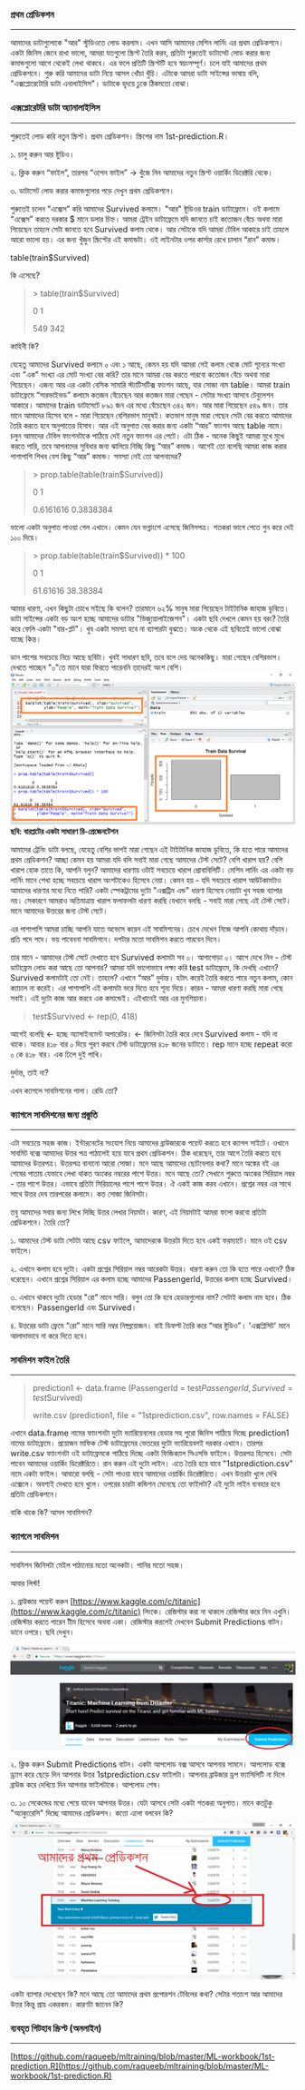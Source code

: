 ### প্রথম প্রেডিকশন

---

আমাদের ডাটাগুলোকে "আর" স্টুডিওতে লোড করলাম। এখন আসি আমাদের মেশিন লার্নিং এর প্রথম প্রেডিকশনে। একটা জিনিস জেনে রাখা ভালো, আমরা যতগুলো স্ক্রিপ্ট তৈরি করব, প্রতিটা শুরুতেই ডাটাসেট লোড করার জন্য কমান্ডগুলো আগে থেকেই লেখা থাকবে। এর ফলে প্রতিটি স্ক্রিপ্টটি হবে স্বয়ংসম্পূর্ণ। চলে যাই আমাদের প্রথম প্রেডিকশনে। শুরু করি আমাদের ডাটা নিয়ে আসল খোঁচা খুঁচি। এটাকে আমরা ডাটা সাইন্সের ভাষায় বলি, "এক্সপ্লোরেটোরি ডাটা এনালাইসিস"। ডাটাকে হৃদয়ে ঢুকে ঠিকমতো বোঝা।

### এক্সপ্লোরেটরি ডাটা অ্যানালাইসিস

---

শুরুতেই লোড করি নতুন স্ক্রিপ্ট। প্রথম প্রেডিকশন। স্ক্রিপের নাম 1st-prediction.R।

১. চালু করুন আর ষ্টুডিও।

২. ক্লিক করুন “ফাইল”, তারপর “ওপেন ফাইল” → খুঁজে নিন আমাদের নতুন স্ক্রিপ্ট ওয়ার্কিং ডিরেক্টরি থেকে।

৩. ডাটাসেট লোড করার কমান্ডগুলোর পড়ে দেখুন প্রথম প্রেডিকশনে।

শুরুতেই চলেন “এক্সেস” করি আমাদের Survived কলামে। "আর" ষ্টুডিওর train ডাটাফ্রেমে। ওই কলামে “এক্সেস” করতে দরকার $ মানে ডলার চিহ্ন। আমরা ট্রেইন ডাটাফ্রেমে যদি জানতে চাই কতোজন বেঁচে অথবা মারা গিয়েছেন তাহলে সেটা জানতে হবে Survived কলাম থেকে। আর সেটাকে যদি আমরা টেবিল আকারে চাই তাহলে আরো ভালো হয়। এর জন্য খুঁজুন স্ক্রিপ্টের এই কমান্ডটা। ওই লাইনটার ওপর কার্সার রেখে চালান “রান” কমান্ড।

table\(train$Survived\)

কি এসেছে?

> &gt; table\(train$Survived\)
>
> 0       1
>
> 549   342

কাহিনী কি?

যেহেতু আমাদের Survived কলামে ০ এবং ১ আছে, কেমন হয় যদি আমরা সেই কলাম থেকে মোট শূন্যের সংখ্যা এবং "এক" সংখ্যা এর মোট সংখ্যা বের করি? তার মানে আমরা বের করতে পারবো কতোজন বেঁচে অথবা মারা গিয়েছেন।  এজন্য আর এর একটা বেসিক সামারি স্ট্যাটিসটিক্স ফাংশন আছে, যার সোজা নাম table। আমরা train ডাটাফ্রেমে “সারভাইভড” কলামে কতজন বেঁচেছেন আর কতজন মারা গেছেন - সেটার সংখ্যা আসবে টেবুলেশন আকারে। আমাদের train ডাটাসেটে ৮৯১ জন এর মধ্যে বেঁচেছেন ৩৪২ জন। আর মারা গিয়েছেন ৫৪৯ জন। তার মানে আমাদের হিসেব বলে - মারা গিয়েছেন বেশিরভাগ মানুষই। কতভাগ মানুষ মারা গেছেন সেটা বের করতে আমাদের তৈরি করতে হবে অনুপাতের হিসাব। আর এই অনুপাত বের করার জন্য একটা “আর” ফাংশন আছে table নামে। চলুন আমাদের টেবিল ফাংশনটাকে পাঠিয়ে দেই নতুন ফাংশন এর পেটে। এটা ঠিক - অনেক কিছুই আমরা মুখে মুখে করতে পারি, তবে আপনাদের সুবিধার জন্য ঝালিয়ে নিচ্ছি কিছু “আর” কমান্ড। আগেই তো বলেছি আমরা কাজ করার পাশাপাশি শিখব বেশ কিছু “আর” কমান্ড। সমস্যা নেই তো আপনাদের?

> &gt; prop.table\(table\(train$Survived\)\)
>
> 0                        1
>
> 0.6161616         0.3838384

ভালো একটা অনুপাত পাওয়া গেল এখানে। কেমন যেন ভগ্নাংশে এসেছে জিনিসপত্র। শতকরা ভাগে পেতে গুন করে দেই ১০০ দিয়ে।

> &gt; prop.table\(table\(train$Survived\)\) \* 100
>
> 0                       1
>
> 61.61616         38.38384

আমার ধারণা, এখন কিছুটা চোখে সইছে কি বলেন? তারমানে ৬২% মানুষ মারা গিয়েছেন টাইটানিক জাহাজ ডুবিতে। ডাটা সাইন্সের একটা বড় অংশ হচ্ছে আমাদের ডাটার "ভিজ্যুয়ালাইজেশন"। একটা ছবি দেখলে কেমন হয় বরং? তৈরি করে ফেলি একটা "বার-প্লট"। খুব একটা সমস্যা হবে না ব্যাপারটা বুঝতে। অংক থেকে এই ছবিতেই ভালো বোঝা যাচ্ছে কিন্ত।

ডান পাশের সবচেয়ে নিচে আছে ছবিটা। খুবই সাধারণ ছবি, তবে বলে দেয় অনেককিছু। মারা গেছেন বেশিরভাগ। দেখতে পাচ্ছেন "০"তে মানে যারা ফিরতে পারেননি তাদেরই অংশ বেশি।![](/assets/barplot.png)**ছবি: বারপ্লটের একটা সাধারণ রি-প্রেজেনটেশন**

আমাদের ট্রেনিং ডাটা বলছে, যেহেতু বেশির ভাগই মারা গেছেন এই টাইটানিক জাহাজ ডুবিতে, কি হতে পারে আমাদের প্রথম প্রেডিকশন? আচ্ছা কেমন হয় আমরা যদি বলি সবাই মারা গেছে আমাদের টেস্ট সেটে? বেশি খারাপ হয়? বেশি খারাপ হোক তাতে কি, আপনি বলুন? আমাদের ধারণায় ওটাই সবচেয়ে খারাপ প্রোবাবিলিটি। মেশিন লার্নিং এর একটা বড় লার্নিং মানে শেখা হচ্ছে সবচেয়ে খারাপ অংশটাকেও হিসেবে নেয়া। কেমন হয় - যদি সবচেয়ে খারাপ আউটকামটাও আমাদের ধারণার মধ্যে নিতে পারি? একটা স্পেকট্রামের দুটো "এক্সট্রিম এন্ড" ধারণা হিসেবে নেয়াটা খুব সহজ ব্যাপার নয়। সেকারণে আমরাও অতিমাত্রায় খারাপ ফলাফলটা ধারণা করছি যেখানে বলছি - সবাই মারা গেছে এই টেস্ট সেটে। মানে আমাদের উত্তরের জন্য টেস্ট সেটে।

এর পাশাপাশি আমরা চাচ্ছি আপনি যাতে অভ্যেস করেন এই সাবমিশনের। চেখে দেখেন নিজে আপনি কোথায় দাঁড়ান। প্রতি পদে পদে। ভয় পাবেননা সাবমিশনে। দশটার মতো সাবমিশন করতে পারবেন দিনে।

তার মানে - আমাদের টেস্ট সেটে দেখাতে হবে Survived কলামটা সব ০। আগাগোড়া ০। আগে দেখে নিন - টেস্ট ডাটাফ্রেম লোড করা আছে তো আপনার? আমরা যদি ভালোভাবে লক্ষ্য করি test ডাটাফ্রেমে, কি দেখছি এখানে? Survived কলামটাই তো নেই। তাহলে? এখানে “আর” দুর্দান্ত। হটাৎ করেই তৈরি করতে পারে নতুন কলাম, কোন ক্যাচাল না করেই। এর পাশাপাশি এই কলামটা ভরে দিতে হবে শূন্য দিয়ে। কারন - আমরা ধারণা করছি মারা গেছে সবাই। এই দুটো কাজ আর করবে এক কমান্ডেই। এইখানেই আর এর মুনশিয়ানা।

> test$Survived &lt;- rep\(0, 418\)

আগেই বলেছি &lt;- হচ্ছে অ্যাসাইনমেন্ট অপারেটর। &lt;- জিনিসটা তৈরি করে দেবে Survived কলাম - যদি না থাকে। আবার ৪১৮ বার ০ দিয়ে পূরণ করবে টেস্ট ডাটাফ্রেমের ৪১৮ জনের ডাটাতে। rep মানে হচ্ছে repeat করো ০ কে ৪১৮ বার। এক ঢিলে দুই পাখি।

দুর্দান্ত, তাই না?

এখন ক্যাগলে সাবমিশনের পালা। রেডি তো?

### ক্যাগলে সাবমিশনের জন্য প্রস্তুতি

---

এটা সবচেয়ে সহজ কাজ। ইন্টারনেটের সংযোগ নিয়ে আমাদের ব্রাউজারকে পয়েন্ট করতে হবে ক্যাগল সাইটে। ওখানে সাবমিট বক্সে আমাদের উত্তর পত্র পাঠালেই হয়ে যাবে প্রথম প্রেডিকশন। ঠিক ধরেছেন, তার আগে তৈরি করতে হবে আমাদের উত্তরপত্র। উত্তরপত্র বানানো আরো সোজা। মনে আছে আমাদের ছোটবেলার কথা? মানে অঙ্কের বই এর শেষের পাতায় যেভাবে লেখা থাকত অংকের নম্বরের পাশে উত্তর। মনে আছে তো? সেখানে শুরুতে অংকের সিরিয়াল নম্বর - তার পাশে উত্তর। এভাবে প্রতিটা সিরিয়ালের পাশে পাশে উত্তর। ঐ একই কাজ করব এখানে। প্রশ্নের নম্বর এর সাথে সাথে উত্তর দেব তারপরের কলামে। কত সোজা জিনিসটা।

তবু আমাদের সবার জন্য লিখে দিচ্ছি উত্তর লেখার নিয়মটা। কারণ, এই নিয়মটাই আমরা ফলো করবো প্রতিটা প্রেডিকশনে। তৈরি তো?

১. আমাদের টেস্ট ডাটা সেটটা আছে csv ফাইলে, আমাদেরকে উত্তরটা দিতে হবে একই ফরম্যাটে। মানে ওই csv ফাইলে।

২. এখানে কলাম হবে দুটো। একটা প্রশ্নের সিরিয়াল নম্বর  আরেকটা উত্তর। ধারণা করুন তো কি হতে পারে এখানে? ঠিক ধরেছেন। এখানে প্রশ্নের সিরিয়াল এর কলাম হচ্ছে আমাদের PassengerId, উত্তরের কলাম হচ্ছে Survived।

৩. এখানে থাকবে দুটো হেডার "রো" মানে সারি। বলুন তো কি হবে হেডারগুলোর নাম? সেটাই কলাম নাম হবে। ঠিক বলেছেন। PassengerId এবং Survived।

৪. উত্তরের ডাটা ফ্রেমে “রো” মানে সারি নম্বর নিষ্প্রয়োজন। বাই ডিফল্ট তৈরি করে “আর ষ্টুডিও”। 'এক্সপ্লিসিট' মানে আলাদাভাবে না করে দিতে হবে।

### সাবমিশন ফাইল তৈরি

---

> prediction1 &lt;- data.frame \(PassengerId = test$PassengerId, Survived = test$Survived\)
>
> write.csv \(prediction1, file = "1stprediction.csv", row.names = FALSE\)

এখানে data.frame নামের ফাাংশনটা দুটো ভ্যারিয়েবলের হেডার সহ পুরো জিনিস পাঠিয়ে দিচ্ছে prediction1 নামের ডাটাফ্রেমে। প্রয়োজন মাফিক টেস্ট ডাটাফ্রেমের ভেতরের দুটো ভ্যারিয়েবলই দরকার এখানে। তারপর write.csv ফাাংশনটা ওই ডাটাফ্রেমকে পাঠিয়ে দিচ্ছে একটা ফিজিক্যাল সিএসভি ফাইলে। উত্তরপত্র হিসেবে। সেটা পাবেন আমাদের ওয়ার্কিং ডিরেক্টরিতে। রান করুন এই দুটো লাইন। এতে তৈরি হয়ে যাবে "1stprediction.csv" নামে একটা ফাইল। আবারো বলছি - সেটা পাওয়া যাবে আমাদের ওয়ার্কিং ডিরেক্টরিতে। এখন উত্তরটা খুলে দেখি এক্সেলে। অবশ্যই দেখতে হবে খুলে। ওপরের চারটা কন্ডিশন মেনেছে তো ফাইলটা? এই দুটো লাইন ব্যবহার হবে প্রতিটা প্রেডিকশনে।

বাকি থাকে কি? আসল সাবমিশন?

### ক্যাগলে সাবমিশন

---

সাবমিশন জিনিসটা মেইল পাঠানোর মতো অনেকটা। পানির মতো সহজ।

আবার লিস্ট!

১. ব্রাউজার পয়েন্ট করুন [https://www.kaggle.com/c/titanic](https://www.kaggle.com/c/titanic) লিংকে। রেজিস্টার করা না থাকলে রেজিস্টার করে নিন এখুনি। রেজিস্টার করতে পারেন টীম হিসেবে অথবা একা। রেজিস্টার করলেই দেখবেন Submit Predictions বাটন। ডানে ওপরে। ছবি দেখুন।

![](/assets/kaggle.png)

২. ক্লিক করুন Submit Predictions বাটন। একটা আপলোড বক্স আসবে আপনার সামনে। আপলোড বক্সে ড্র্যাগ করে ছেড়ে দিন আপনার উত্তর 1stprediction.csv ফাইলটা। আপনার ব্রাউজার ড্রপ ফ্যাসিলিটি না দিলে ব্রাউজ করে দেখিয়ে দিন আপনার ফাইলটাকে। আপলোড শেষ।

৩. ১০ সেকেন্ডের মধ্যে পেয়ে যাবেন আপনার উত্তর। যেটা আসবে সেটা একটা শতকরা অনুপাত। মানে কতটুকু "অ্যাক্যুরেসি" দিচ্ছে আমাদের প্রেডিকশন। কতো এলো বলবেন কি?![](/assets/Slide7.JPG)

একটা ব্যাপার দেখেছেন কি? মনে আছে তো আমাদের প্রথম প্রপোরশন টেবিলের কথা? সেটার শতাংশ আর আমাদের উত্তর কিন্তু প্রায় একরকম। কারণটা জানেন কি?

### ব্যবহৃত গিটহাব স্ক্রিপ্ট \(অনলাইন\)

---

[https://github.com/raqueeb/mltraining/blob/master/ML-workbook/1st-prediction.R](https://github.com/raqueeb/mltraining/blob/master/ML-workbook/1st-prediction.R)

